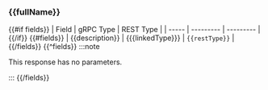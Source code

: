 ### {{fullName}}

{{#if fields}}
| Field | gRPC Type | REST Type |
| ----- | --------- | --------- |
{{/if}}
{{#fields}}
| <MessageField name="{{name}}">{{description}}</MessageField> | {{{linkedType}}} | `{{restType}}` |
{{/fields}}
{{^fields}}
:::note

This response has no parameters.

:::
{{/fields}}
